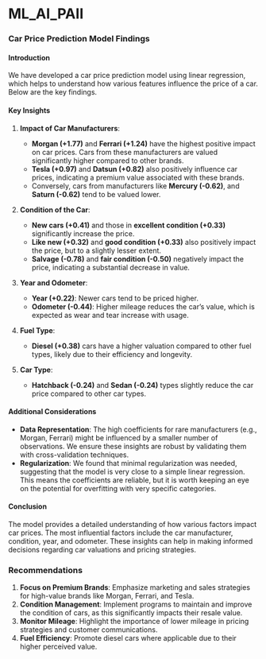 # ML_AI_PAII

### Car Price Prediction Model Findings

#### Introduction
We have developed a car price prediction model using linear regression, which helps to understand how various features influence the price of a car. Below are the key findings.

#### Key Insights

1. **Impact of Car Manufacturers**:
    - **Morgan (+1.77)** and **Ferrari (+1.24)** have the highest positive impact on car prices. Cars from these manufacturers are valued significantly higher compared to other brands.
    - **Tesla (+0.97)** and **Datsun (+0.82)** also positively influence car prices, indicating a premium value associated with these brands.
    - Conversely, cars from manufacturers like **Mercury (-0.62)**, and **Saturn (-0.62)** tend to be valued lower.

2. **Condition of the Car**:
    - **New cars (+0.41)** and those in **excellent condition (+0.33)** significantly increase the price.
    - **Like new (+0.32)** and **good condition (+0.33)** also positively impact the price, but to a slightly lesser extent.
    - **Salvage (-0.78)** and **fair condition (-0.50)** negatively impact the price, indicating a substantial decrease in value.

3. **Year and Odometer**:
    - **Year (+0.22)**: Newer cars tend to be priced higher.
    - **Odometer (-0.44)**: Higher mileage reduces the car’s value, which is expected as wear and tear increase with usage.

4. **Fuel Type**:
    - **Diesel (+0.38)** cars have a higher valuation compared to other fuel types, likely due to their efficiency and longevity.

5. **Car Type**:
    - **Hatchback (-0.24)** and **Sedan (-0.24)** types slightly reduce the car price compared to other car types.

#### Additional Considerations

- **Data Representation**: The high coefficients for rare manufacturers (e.g., Morgan, Ferrari) might be influenced by a smaller number of observations. We ensure these insights are robust by validating them with cross-validation techniques.
- **Regularization**: We found that minimal regularization was needed, suggesting that the model is very close to a simple linear regression. This means the coefficients are reliable, but it is worth keeping an eye on the potential for overfitting with very specific categories.

#### Conclusion

The model provides a detailed understanding of how various factors impact car prices. The most influential factors include the car manufacturer, condition, year, and odometer. These insights can help in making informed decisions regarding car valuations and pricing strategies.

### Recommendations

1. **Focus on Premium Brands**: Emphasize marketing and sales strategies for high-value brands like Morgan, Ferrari, and Tesla.
2. **Condition Management**: Implement programs to maintain and improve the condition of cars, as this significantly impacts their resale value.
3. **Monitor Mileage**: Highlight the importance of lower mileage in pricing strategies and customer communications.
4. **Fuel Efficiency**: Promote diesel cars where applicable due to their higher perceived value.
